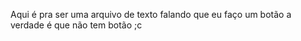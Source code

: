 Aqui é pra ser uma arquivo de texto falando que eu faço um botão   a verdade é que não tem botão ;c

